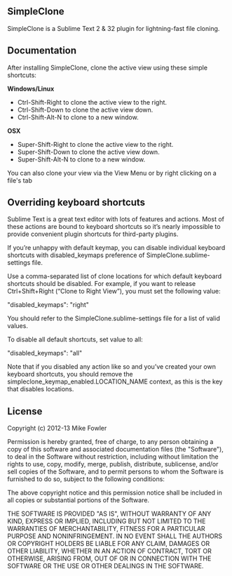 ## SimpleClone

SimpleClone is a Sublime Text 2 & 32 plugin for lightning-fast file cloning.

## Documentation

After installing SimpleClone, clone the active view using these simple shortcuts:

**Windows/Linux**

  * Ctrl-Shift-Right to clone the active view to the right.
  * Ctrl-Shift-Down to clone the active view down.
  * Ctrl-Shift-Alt-N to clone to a new window.

**OSX**

  * Super-Shift-Right to clone the active view to the right.
  * Super-Shift-Down to clone the active view down.
  * Super-Shift-Alt-N to clone to a new window.

You can also clone your view via the View Menu or by right clicking on a file's tab

## Overriding keyboard shortcuts

Sublime Text is a great text editor with lots of features and actions. Most of these actions are bound to keyboard shortcuts so it’s nearly impossible to provide convenient plugin shortcuts for third-party plugins.

If you’re unhappy with default keymap, you can disable individual keyboard shortcuts with disabled_keymaps preference of SimpleClone.sublime-settings file.

Use a comma-separated list of clone locations for which default keyboard shortcuts should be disabled. For example, if you want to release Ctrl+Shift+Right (“Clone to Right View”), you must set the following value:

"disabled_keymaps": "right"

You should refer to the SimpleClone.sublime-settings file for a list of valid values.

To disable all default shortcuts, set value to all:

"disabled_keymaps": "all"

Note that if you disabled any action like so and you’ve created your own keyboard shortcuts, you should remove the simpleclone_keymap_enabled.LOCATION_NAME context, as this is the key that disables locations.

## License

Copyright (c) 2012-13 Mike Fowler

Permission is hereby granted, free of charge, to any person obtaining a copy of this software and associated documentation files (the "Software"), to deal in the Software without restriction, including without limitation the rights to use, copy, modify, merge, publish, distribute, sublicense, and/or sell copies of the Software, and to permit persons to whom the Software is furnished to do so, subject to the following conditions:

The above copyright notice and this permission notice shall be included in all copies or substantial portions of the Software.

THE SOFTWARE IS PROVIDED "AS IS", WITHOUT WARRANTY OF ANY KIND, EXPRESS OR IMPLIED, INCLUDING BUT NOT LIMITED TO THE WARRANTIES OF MERCHANTABILITY, FITNESS FOR A PARTICULAR PURPOSE AND NONINFRINGEMENT. IN NO EVENT SHALL THE AUTHORS OR COPYRIGHT HOLDERS BE LIABLE FOR ANY CLAIM, DAMAGES OR OTHER LIABILITY, WHETHER IN AN ACTION OF CONTRACT, TORT OR OTHERWISE, ARISING FROM, OUT OF OR IN CONNECTION WITH THE SOFTWARE OR THE USE OR OTHER DEALINGS IN THE SOFTWARE.

